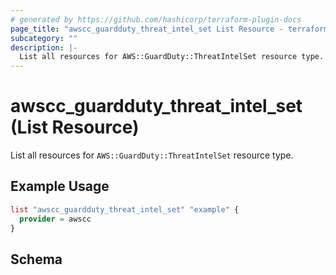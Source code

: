 ```yaml
---
# generated by https://github.com/hashicorp/terraform-plugin-docs
page_title: "awscc_guardduty_threat_intel_set List Resource - terraform-provider-awscc"
subcategory: ""
description: |-
  List all resources for AWS::GuardDuty::ThreatIntelSet resource type.
---
```


# awscc_guardduty_threat_intel_set (List Resource)

List all resources for `AWS::GuardDuty::ThreatIntelSet` resource type.

## Example Usage

```terraform
list "awscc_guardduty_threat_intel_set" "example" {
  provider = awscc
}
```

<!-- schema generated by tfplugindocs -->
## Schema
